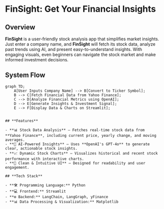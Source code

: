 # **FinSight: Get Your Financial Insights**  

## **Overview**  
**FinSight** is a user-friendly stock analysis app that simplifies market insights. Just enter a company name, and **FinSight** will fetch its stock data, analyze past trends using AI, and present easy-to-understand insights. With engaging visuals, even beginners can navigate the stock market and make informed investment decisions.  

## **System Flow**  
```mermaid
graph TD;
    A[User Inputs Company Name] --> B[Convert to Ticker Symbol];
    B --> C[Fetch Financial Data from Yahoo Finance];
    C --> D[Analyze Financial Metrics using OpenAI];
    D --> E[Generate Insights & Investment Signal];
    E --> F[Display Data & Charts on Streamlit];


## **Features**  

- **📊 Stock Data Analysis** – Fetches real-time stock data from **Yahoo Finance**, including current price, yearly change, and moving averages.  
- **🤖 AI-Powered Insights** – Uses **OpenAI's GPT-4o** to generate clear, actionable stock insights.  
- **📈 Dynamic Stock Charts** – Visualizes historical and recent stock performance with interactive charts.  
- **🎨 Clean & Intuitive UI** – Designed for readability and user engagement.  

## **Tech Stack**  

- **🛠 Programming Language:** Python  
- **💻 Frontend:** Streamlit  
- **⚙️ Backend:** LangChain, LangGraph, yFinance  
- **📊 Data Processing & Visualization:** Matplotlib  



